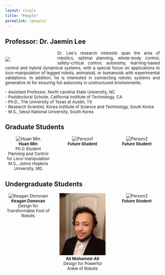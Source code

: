 ```yaml
---
layout: single
title: "People"
permalink: /people/
---
```


## Professor: Dr. Jaemin Lee

<img src="/assets/images/Jaemin5.jpg" align="left" width="150px" style="margin-right: 20px;margin-top: 20px;"/>
<p style="text-align: justify;font-size:10pt;">
  Dr. Lee's research interests span the area of robotics, optimal planning, whole-body control, safety-critical control, autonomy, learning-based control and hybrid dynamical systems, with a special focus on applications to loco-manipulation of legged robots, animaloid, or humanoids with experimental validations. In addition, he is interested in connecting robotic systems and generative AI for ensuring full autonomy in unstructured environments.<br>
</p>  

<p style="text-align: justify;font-size:10pt;">
  - Assistant Professor, North carolina State University, NC <br>
  - Postdoctoral Scholar, California Institute of Technology, CA <br>
  - Ph.D., The University of Texas at Austin, TX <br>
  - Research Scientist, Korea Institute of Science and Technology, South Korea <br>
  - M.S., Seoul National University, South Korea <br>
</p>


<p> </p>

## Graduate Students
<div style="display: flex; justify-content: space-between; flex-wrap: wrap; gap: 10px; ">
  <div style="text-align: center; width: 150px;">
    <img src="/assets/images/Huan_min.jpg" style="width: 100%;" alt="Huan Min"/>
    <p style="font-size:10pt;margin: 0;"> <b>Huan Min </b> <br>
    Ph.D Student <br>  
    Planning and Control for Loco-manipulation <br>
    M.S., Johns Hopkins University, MD
    </p>
  </div>
  <div style="text-align: center; width: 150px;">
    <img src="/assets/images/robot_logo.png" style="width: 100%;" alt="Person1"/>
    <p style="font-size:10pt;margin: 0;"> <b>Future Student</b> <br>
    </p>
  </div>
  <div style="text-align: center; width: 150px;">
    <img src="/assets/images/robot_logo.png" style="width: 100%;" alt="Person2"/>
    <p style="font-size:10pt;margin: 0;"> <b>Future Student</b> <br>
    </p>
  </div>
</div>

<p> </p>

## Undergraduate Students
<div style="display: flex; justify-content: space-between; flex-wrap: wrap; gap: 10px; ">
  <div style="text-align: center; width: 150px;">
    <img src="/assets/images/Keagan.png" style="width: 100%;" alt="Keagan Donovan"/>
    <p style="font-size:10pt;margin: 0;"> <b>Keagan Donovan</b> <br>
    Design for Transformable Foot of Robots
    </p>
  </div>
  <div style="text-align: center; width: 150px;">
    <img src="/assets/images/Ali.jpg" style="width: 100%;" alt="Ali Mohamed-Ali"/>
    <p style="font-size:10pt;margin: 0;"> <b>Ali Mohamed-Ali</b> <br>
    Design for Powerful Ankle of Robots
    </p>
  </div>
  <div style="text-align: center; width: 150px;">
    <img src="/assets/images/robot_logo.png" style="width: 100%;" alt="Person2"/>
    <p style="font-size:10pt;margin: 0;"> <b>Future Student</b> <br>
    </p>
  </div>
</div>


